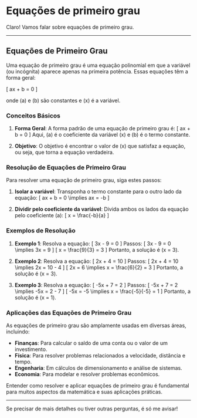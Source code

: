 # Equações de primeiro grau

Claro! Vamos falar sobre equações de primeiro grau.

---

## Equações de Primeiro Grau

Uma equação de primeiro grau é uma equação polinomial em que a variável (ou incógnita) aparece apenas na primeira potência. Essas equações têm a forma geral:

\[
ax + b = 0
\]

onde \(a\) e \(b\) são constantes e \(x\) é a variável.

### Conceitos Básicos

1. **Forma Geral**:
   A forma padrão de uma equação de primeiro grau é:
   \[
   ax + b = 0
   \]
   Aqui, \(a\) é o coeficiente da variável \(x\) e \(b\) é o termo constante.

2. **Objetivo**:
   O objetivo é encontrar o valor de \(x\) que satisfaz a equação, ou seja, que torna a equação verdadeira.

### Resolução de Equações de Primeiro Grau

Para resolver uma equação de primeiro grau, siga estes passos:

1. **Isolar a variável**:
   Transponha o termo constante para o outro lado da equação:
   \[
   ax + b = 0 \implies ax = -b
   \]

2. **Dividir pelo coeficiente da variável**:
   Divida ambos os lados da equação pelo coeficiente \(a\):
   \[
   x = \frac{-b}{a}
   \]

### Exemplos de Resolução

1. **Exemplo 1**:
   Resolva a equação:
   \[
   3x - 9 = 0
   \]
   Passos:
   \[
   3x - 9 = 0 \implies 3x = 9
   \]
   \[
   x = \frac{9}{3} = 3
   \]
   Portanto, a solução é \(x = 3\).

2. **Exemplo 2**:
   Resolva a equação:
   \[
   2x + 4 = 10
   \]
   Passos:
   \[
   2x + 4 = 10 \implies 2x = 10 - 4
   \]
   \[
   2x = 6 \implies x = \frac{6}{2} = 3
   \]
   Portanto, a solução é \(x = 3\).

3. **Exemplo 3**:
   Resolva a equação:
   \[
   -5x + 7 = 2
   \]
   Passos:
   \[
   -5x + 7 = 2 \implies -5x = 2 - 7
   \]
   \[
   -5x = -5 \implies x = \frac{-5}{-5} = 1
   \]
   Portanto, a solução é \(x = 1\).

### Aplicações das Equações de Primeiro Grau

As equações de primeiro grau são amplamente usadas em diversas áreas, incluindo:

- **Finanças**: Para calcular o saldo de uma conta ou o valor de um investimento.
- **Física**: Para resolver problemas relacionados a velocidade, distância e tempo.
- **Engenharia**: Em cálculos de dimensionamento e análise de sistemas.
- **Economia**: Para modelar e resolver problemas econômicos.

Entender como resolver e aplicar equações de primeiro grau é fundamental para muitos aspectos da matemática e suas aplicações práticas.

---

Se precisar de mais detalhes ou tiver outras perguntas, é só me avisar!